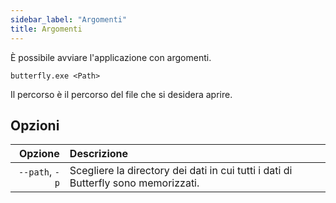 ```yaml
---
sidebar_label: "Argomenti"
title: Argomenti
---
```


È possibile avviare l'applicazione con argomenti.

`butterfly.exe <Path>`

Il percorso è il percorso del file che si desidera aprire.

## Opzioni

|        Opzione | Descrizione                                                                        |
| --------------:|:---------------------------------------------------------------------------------- |
| `--path`, `-p` | Scegliere la directory dei dati in cui tutti i dati di Butterfly sono memorizzati. |
